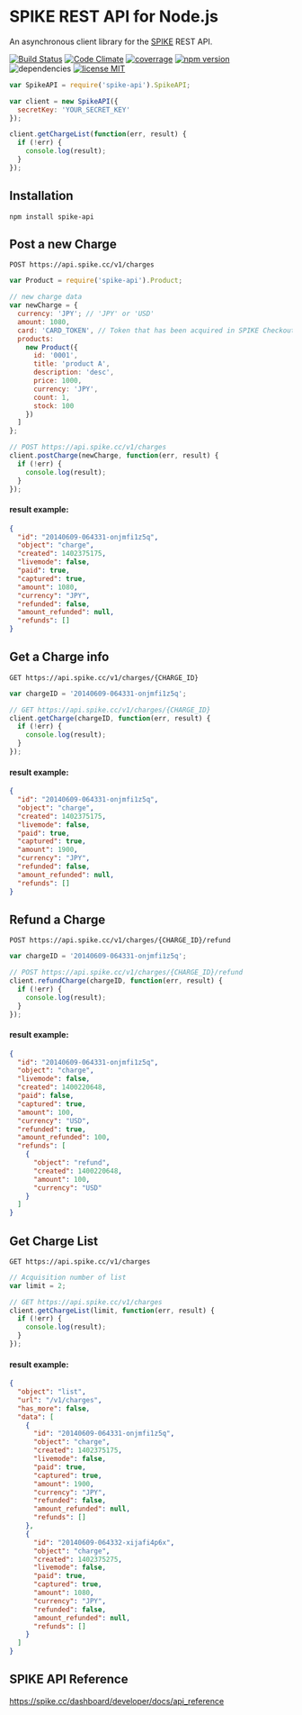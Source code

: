 # SPIKE REST API for Node.js
An asynchronous client library for the [SPIKE](https://spike.cc/) REST API.

[![Build Status](http://img.shields.io/travis/ynakajima/node-spike-api/master.svg?style=flat)](http://travis-ci.org/ynakajima/node-spike-api) [![Code Climate](http://img.shields.io/codeclimate/github/ynakajima/node-spike-api.svg?style=flat)](https://codeclimate.com/github/ynakajima/node-spike-api) [![coverrage](https://img.shields.io/coveralls/ynakajima/node-spike-api/master.svg?style=flat)](https://coveralls.io/r/ynakajima/node-spike-api) [![npm version](http://img.shields.io/npm/v/spike-api.svg?style=flat)](https://www.npmjs.org/package/spike-api) ![dependencies](http://img.shields.io/david/ynakajima/node-spike-api.svg?style=flat) [![license MIT](http://img.shields.io/badge/license-MIT-blue.svg?style=flat)](https://github.com/ynakajima/node-spike-api/blob/master/LICENSE)

```javascript
var SpikeAPI = require('spike-api').SpikeAPI;

var client = new SpikeAPI({
  secretKey: 'YOUR_SECRET_KEY'
});

client.getChargeList(function(err, result) {
  if (!err) {
    console.log(result);
  }
});
```

## Installation

`npm install spike-api`


## Post a new Charge
``POST https://api.spike.cc/v1/charges``

```javascript
var Product = require('spike-api').Product;

// new charge data
var newCharge = {
  currency: 'JPY'; // 'JPY' or 'USD'
  amount: 1080,
  card: 'CARD_TOKEN', // Token that has been acquired in SPIKE Checkout.
  products: 
    new Product({
      id: '0001',
      title: 'product A',
      description: 'desc',
      price: 1000,
      currency: 'JPY',
      count: 1,
      stock: 100
    })
  ]
};

// POST https://api.spike.cc/v1/charges
client.postCharge(newCharge, function(err, result) {
  if (!err) {
    console.log(result);
  }
});
```

#### result example:
```json
{
  "id": "20140609-064331-onjmfi1z5q",
  "object": "charge",
  "created": 1402375175,
  "livemode": false,
  "paid": true,
  "captured": true,
  "amount": 1080,
  "currency": "JPY",
  "refunded": false,
  "amount_refunded": null,
  "refunds": []
}
```

## Get a Charge info
``GET https://api.spike.cc/v1/charges/{CHARGE_ID}``

```javascript
var chargeID = '20140609-064331-onjmfi1z5q';

// GET https://api.spike.cc/v1/charges/{CHARGE_ID}
client.getCharge(chargeID, function(err, result) {
  if (!err) {
    console.log(result);
  }
});
```

#### result example:
```json
{
  "id": "20140609-064331-onjmfi1z5q",
  "object": "charge",
  "created": 1402375175,
  "livemode": false,
  "paid": true,
  "captured": true,
  "amount": 1900,
  "currency": "JPY",
  "refunded": false,
  "amount_refunded": null,
  "refunds": []
}
```

## Refund a Charge
``POST https://api.spike.cc/v1/charges/{CHARGE_ID}/refund``

```javascript
var chargeID = '20140609-064331-onjmfi1z5q';

// POST https://api.spike.cc/v1/charges/{CHARGE_ID}/refund
client.refundCharge(chargeID, function(err, result) {
  if (!err) {
    console.log(result);
  }
});
```

#### result example:
```json
{
  "id": "20140609-064331-onjmfi1z5q",
  "object": "charge",
  "livemode": false,
  "created": 1400220648,
  "paid": false,
  "captured": true,
  "amount": 100,
  "currency": "USD",
  "refunded": true,
  "amount_refunded": 100,
  "refunds": [
    {
      "object": "refund",
      "created": 1400220648,
      "amount": 100,
      "currency": "USD"
    }
  ]
}
```

## Get Charge List
``GET https://api.spike.cc/v1/charges``

```javascript
// Acquisition number of list
var limit = 2;

// GET https://api.spike.cc/v1/charges
client.getChargeList(limit, function(err, result) {
  if (!err) {
    console.log(result);
  }
});
```

#### result example:
```json
{
  "object": "list",
  "url": "/v1/charges",
  "has_more": false,
  "data": [
    {
      "id": "20140609-064331-onjmfi1z5q",
      "object": "charge",
      "created": 1402375175,
      "livemode": false,
      "paid": true,
      "captured": true,
      "amount": 1900,
      "currency": "JPY",
      "refunded": false,
      "amount_refunded": null,
      "refunds": []
    },
	{
      "id": "20140609-064332-xijafi4p6x",
      "object": "charge",
      "created": 1402375275,
      "livemode": false,
      "paid": true,
      "captured": true,
      "amount": 1080,
      "currency": "JPY",
      "refunded": false,
      "amount_refunded": null,
      "refunds": []
    }
  ]
}
```


## SPIKE API Reference
https://spike.cc/dashboard/developer/docs/api_reference

